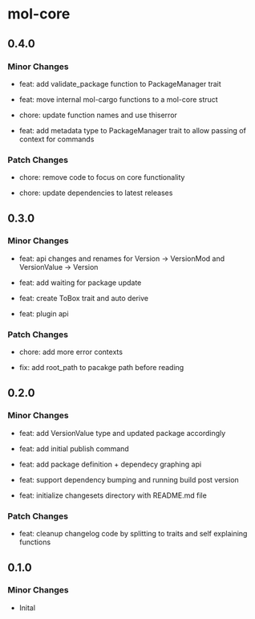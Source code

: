 # mol-core

## 0.4.0

### Minor Changes

- feat: add validate_package function to PackageManager trait

- feat: move internal mol-cargo functions to a mol-core struct

- chore: update function names and use thiserror

- feat: add metadata type to PackageManager trait to allow passing of context for commands

### Patch Changes

- chore: remove code to focus on core functionality

- chore: update dependencies to latest releases

## 0.3.0

### Minor Changes

- feat: api changes and renames for Version -> VersionMod and VersionValue -> Version

- feat: add waiting for package update

- feat: create ToBox trait and auto derive

- feat: plugin api

### Patch Changes

- chore: add more error contexts

- fix: add root_path to pacakge path before reading

## 0.2.0

### Minor Changes

- feat: add VersionValue type and updated package accordingly

- feat: add initial publish command

- feat: add package definition + dependecy graphing api

- feat: support dependency bumping and running build post version

- feat: initialize changesets directory with README.md file

### Patch Changes

- feat: cleanup changelog code by splitting to traits and self explaining functions

## 0.1.0

### Minor Changes

- Inital
